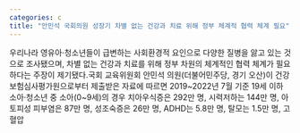 ```yaml
---
categories: c
title: "안민석 국회의원 성장기 차별 없는 건강과 치료 위해 정부 체계적 협력 체계 필요"
---
```

우리나라 영유아·청소년들이 급변하는 사회환경적 요인으로 다양한 질병을 앓고 있는 것으로 조사됐으며, 차별 없는 건강과 치료를 위해 정부 차원의 체계적인 협력 체계가 필요하다는 주장이 제기됐다.국회 교육위원회 안민석 의원(더불어민주당, 경기 오산)이 건강보험심사평가원으로부터 제출받은 자료에 따르면 2019~2022년 7월 기준 19세 이하 소아·청소년 중 소아(0~9세)의 경우 치아우식증은 292만 명, 시력저하는 144만 명, 아토피성 피부염은 87만 명, 성조숙증은 26만 명, ADHD는 5.8만 명, 탈모는 1.5만 명, 고혈압